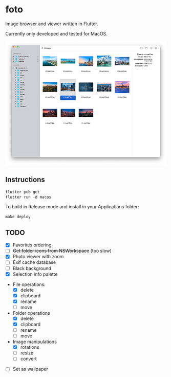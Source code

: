 # foto

Image browser and viewer written in Flutter.

Currently only developed and tested for MacOS.

![foto](img/screenshot.jpg)


## Instructions

```
flutter pub get
flutter run -d macos
```

To build in Release mode and install in your Applications folder:

```
make deploy
```

## TODO

- [x] Favorites ordering
- [ ] ~~Get folder icons from NSWorkspace~~ (too slow)
- [x] Photo viewer with zoom
- [ ] Exif cache database
- [ ] Black background
- [x] Selection info palette
- File operations:
  - [x] delete
  - [x] clipboard
  - [x] rename
  - [ ] move
- Folder operations
  - [x] delete
  - [x] clipboard
  - [ ] rename
  - [ ] move
- Image manipulations
  - [x] rotations
  - [ ] resize
  - [ ] convert
- [ ] Set as wallpaper
